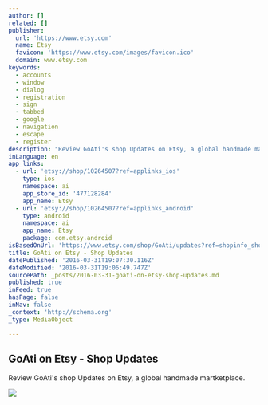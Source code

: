```yaml
---
author: []
related: []
publisher:
  url: 'https://www.etsy.com'
  name: Etsy
  favicon: 'https://www.etsy.com/images/favicon.ico'
  domain: www.etsy.com
keywords:
  - accounts
  - window
  - dialog
  - registration
  - sign
  - tabbed
  - google
  - navigation
  - escape
  - register
description: "Review GoAti's shop Updates on Etsy, a global handmade martketplace."
inLanguage: en
app_links:
  - url: 'etsy://shop/10264507?ref=applinks_ios'
    type: ios
    namespace: ai
    app_store_id: '477128284'
    app_name: Etsy
  - url: 'etsy://shop/10264507?ref=applinks_android'
    type: android
    namespace: ai
    app_name: Etsy
    package: com.etsy.android
isBasedOnUrl: 'https://www.etsy.com/shop/GoAti/updates?ref=shopinfo_shopupdates_leftnav'
title: GoAti on Etsy - Shop Updates
datePublished: '2016-03-31T19:07:30.116Z'
dateModified: '2016-03-31T19:06:49.747Z'
sourcePath: _posts/2016-03-31-goati-on-etsy-shop-updates.md
published: true
inFeed: true
hasPage: false
inNav: false
_context: 'http://schema.org'
_type: MediaObject

---
```

<article style=""><h1>GoAti on Etsy - Shop Updates</h1><p>Review GoAti's shop Updates on Etsy, a global handmade martketplace.</p><img src="https://img0.etsystatic.com/137/0/10264507/iss_fullxfull.2744232_fx4sweea.jpg" /></article>